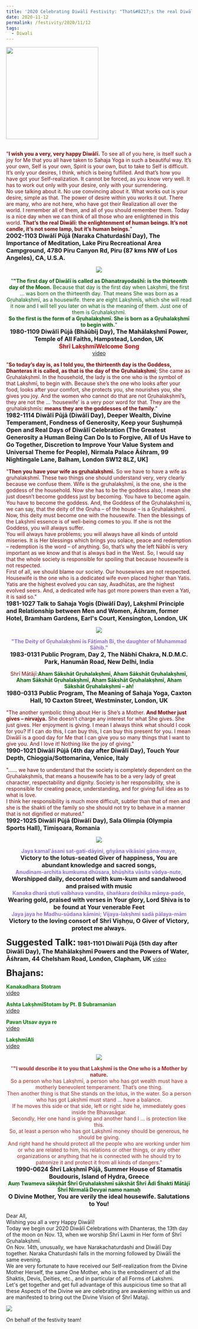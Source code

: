 ```yaml
---
title: '2020 Celebrating Diwālī Festivity: "That&#8217;s the real Diwālī: the enlightenment of human beings. It&#8217;s not candle, it&#8217;s not some lamp, but it&#8217;s human beings." '
date: 2020-11-12
permalink: /festivity/2020/11/12
tags:
  - Diwali
---
```


<div style="text-align: left"><img src="/images/image00.png" width="250" /></div><br>

<p>
<font color="DarkRed">"<b>I wish you a very, very happy Diwālī.</b>
To see all of you here, is itself such a joy for Me that you all have taken to Sahaja Yoga in such a beautiful way. It’s your own, Self is your own, Spirit is your own, but to take to Self is difficult. It’s only your desires, I think, which is being fulfilled. And that’s how you have got your Self-realization. It cannot be forced, as you know very well. It has to work out only with your desire, only with your surrendering.<br>
No use talking about it. No use convincing about it. What works out is your desire, simple as that. The power of desire within you works it out. There are many, who are not here, who have got their Realization all over the world. I remember all of them, and all of you should remember them. Today is a nice day when we can think of all those who are enlightened in this world. <b>That’s the real Diwālī: the enlightenment of human beings. It’s not candle, it’s not some lamp, but it’s human beings.</b>"</font><br>
<font size="+0"><b>2002-1103 Diwālī Pūjā (Naraka Chaturdaśhī Day), The Importance of Meditation, Lake Piru Recreational Area Campground, 4780 Piru Canyon Rd, Piru (87 kms NW of Los Angeles), CA, U.S.A.</b></font>
</p>

<div style="text-align: center"><img src="/images/image552.png" /></div>

<p style=" text-align:center;">
<font color="DarkGreen">"<b>"The first day of Diwālī is called as Dhanatrayodaśhī: is the thirteenth day of the Moon.</b> Because that day is the first day when Lakṣhmī, the first ... was born on the thirteenth day. That means She was born as a Gṛuhalakṣhmī, as a housewife. there are eight Lakṣhmīs, which she will read it now and I will tell you later on what is the meaning of them. Just one of them is Gṛuhalakṣhmī.<br>
<b>So the first is the form of a Gṛuhalakṣhmī. She is born as a Gṛuhalakṣhmī to begin with.</b>"</font><br>
<font size="+0"><b>1980-1109 Diwālī Pūjā (Bhāūbīj Day), The Mahālakṣhmī Power, Temple of All Faiths, Hampstead, London, UK</b></font><br>
<font color="Darkink"><font size="+0"><b>Śhrī LakṣhmīWelcome Song</b></font></font><br>
<a href="https://www.youtube.com/watch?v=lLOalFn-UDA&feature=youtu.be&ab_channel=SahajaYoga">video</a>
</p>

<p>
<font color="DarkRed">"<b>So today’s day is, as I told you, the thirteenth day is the Goddess, Dhanteras it is called, as that is the day of the Gṛuhalakṣhmī</b>; She came as Gṛuhalakṣhmī. In the household, the lady is the one who is the symbol of that Lakṣhmī, to begin with. Because she’s the one who looks after your food, looks after your comfort, she protects you, she nourishes you, she gives you joy. And the women who cannot do that are not Gṛuhalakṣhmī’s, they are not the ... ‘housewife’ is a very poor word for that. They are the gṛuhalakṣhmīs: <b>means they are the goddesses of the family</b>."</font><br>
<font size="+0"><b>1982-1114 Diwālī Pūjā (Diwālī Day), Deeper Wealth, Divine Temperament, Fondness of Generosity, Keep your Suṣhumṇā Open and Real Days of Diwālī Celebration (The Greatest Generosity a Human Being Can Do Is to Forgive, All of Us Have to Go Together, Discretion to Improve Your Value System and Universal Theme for People), Nirmala Palace Āśhram, 99 Nightingale Lane, Balham, London SW12 8LZ, UK]</b></font>
</p>

<p>
<font color="DarkRed">"<b>Then you have your wife as gṛuhalakṣhmī.</b> So we have to have a wife as gṛuhalakṣhmī. These two things one should understand very, very clearly because we confuse them. Wife is the gṛuhalakṣhmī, is the one, she is the goddess of the household. Now she has to be the goddess also, I mean she just doesn’t become goddess just by becoming. You have to become again. You have to become the goddess. And, the Goddess of the Gṛuhalakṣhmī is, we can say, that the deity of the Gṛuha – of the house – is a Gṛuhalakṣhmī.<br>
Now, this deity must become one with the housewife. Then the blessings of the Lakṣhmī essence is of well-being comes to you. If she is not the Goddess, you will always suffer.<br>
You will always have problems; you will always have all kinds of untold miseries. It is Her blessings which brings you solace, peace and redemption – redemption is the word – of anything. So, that’s why the left Nābhī is very important as we know and that is always bad in the West. So, I would say that the whole society is responsible for spoiling that because housewife is not respected.<br>
First of all, we should blame our society. Our housewives are not respected. Housewife is the one who is a dedicated wife even placed higher than Yatis. Yatis are the highest evolved you can say, Avadhūtas, are the highest evolved seers. And, a dedicated wife has got more powers than even a Yati, it is said so."</font><br>
<font size="+0"><b>1981-1027 Talk to Sahaja Yogis (Diwālī Day), Lakṣhmī Principle and Relationship between Men and Women, Āśhram, former Hotel, Bramham Gardens, Earl's Court, Kensington, London, UK</b></font>
</p>

<div style="text-align: center"><img src="/images/image553.png" /></div>

<p style="text-align:center;">
<font color="MediumPurple"><b>"The Deity of Gṛuhalakṣhmī is Fāṭimah Bi, the daughter of Muhammad Sāhib."</b></font><br>
<font size="+0"><b>1983-0131 Public Program, Day 2, The Nābhī Chakra, N.D.M.C. Park, Hanumān Road, New Delhi, India</b></font>
</p>

<p style="text-align:center;">
<font color="DarkRed">Shrī Mātājī</font>:<font color="DarkGreen"><b>Aham Sākshāt Gṛuhalakṣhmī, Aham Sākshāt Gṛuhalakṣhmī, Aham Sākshāt Gṛuhalakṣhmī, Aham Sākshāt Gṛuhalakṣhmī, Aham Sākshāt Gṛuhalakṣhmī – ah!</b></font><br>
<font size="+0"><b>1980-0313 Public Program, The Meaning of Sahaja Yoga, Caxton Hall, 10 Caxton Street, Westminster, London, UK</b></font>
</p>

<p>
<font color="DarkRed">"The another symbolic thing about Her is She’s a Mother. <b>And Mother just gives – nirvajya.</b> She doesn’t charge any interest for what She gives. She just gives. Her enjoyment is giving. I mean I always think what should I cook for you? If I can do this, I can buy this, I can buy this present for you. I mean Diwālī is a good day for Me that I can give you so many things that I want to give you. And I love it! Nothing like the joy of giving."</font><br>
<font size="+0"><b>1990-1021 Diwālī Pūjā (4th day after Diwālī Day), Touch Your Depth, Chioggia/Sottomarina, Venice, Italy</b></font>
</p>

<p>
<font color="DarkRed">"...... we have to understand that the society is completely dependent on the Gṛuhalakṣhmīs, that means a housewife has to be a very lady of great character, respectability and dignity. Society is her responsibility, she is responsible for creating peace, understanding, and for giving full idea as to what is love.<br>
I think her responsibility is much more difficult, subtler than that of men and she is the śhakti of the family so she should not try to behave in a manner that is not dignified or matured."</font><br>
<font size="+0"><b>1992-1025 Diwālī Pūjā (Diwālī Day), Sala Olimpia (Olympia Sports Hall), Timişoara, Romania</b></font>
</p>

<div style="text-align: center"><img src="/images/image554.png" /></div>

<p style="text-align:center;">
<font color="MediumPurple"><b>Jaya kamal‛āsani sat-gati-dāyini, gñyāna vikāsini gāna-maye,</b></font><br>
<font size="+0"><b>Victory to the lotus-seated Giver of happiness, You are abundant knowledge and sacred songs,</b></font><br>
<font color="MediumPurple"><b>Anudinam-archita kumkuma dhūsara, bhūṣhita vāsita vādya-nute,</b></font><br>
<font size="+0"><b>Worshipped daily, decorated with kum-kum and sandalwood and praised with music</b></font><br>
<font color="MediumPurple"><b>Kanaka dharā stuti vaibhava vandita, śhañkara deśhika mānya-pade,</b></font><br>
<font size="+0"><b>Wearing gold, praised with verses in Your glory, Lord Shiva is to be found at Your venerable Feet</b></font><br>
<font color="MediumPurple"><b>Jaya jaya he Madhu-sūdana kāmini; Vijaya-lakṣhmi sadā pālaya-mām</b></font><br>
<font size="+0"><b>Victory to the loving consort of Shrī Viṣhṇu, O Giver of Victory, protect me always.</b></font>
</p>

<font size="+2"><b>Suggested Talk:</b></font> 
<font size="+0"><b>1981-1101 Diwālī Pūjā (5th day after Diwālī Day), The Mahālakṣhmī Powers and the Powers of Water, Āśhram, 44 Chelsham Road, London, Clapham, UK</b></font>
<a href="https://www.youtube.com/watch?v=KsLfqrXUg4c&feature=emb_logo&ab_channel=TeachingsofH.H.ŚhrīMatajiNirmalaDevi"> video</a><br>

<font size="+2"><b>Bhajans:</b></font>

<p>
<font color="green"><b>Kanakadhara Stotram</b></font><br>
<a href="https://www.youtube.com/watch?v=NZo5cW44aI8&feature=youtu.be&ab_channel=SahajaYoga"> video</a><br>
</p>

<p>
<font color="green"><b>Ashta LakṣhmīStotam by Pt. B Subramanian</b></font><br>
<a href="https://www.youtube.com/watch?v=5kcw39qFWZ8&ab_channel=SahajaYoga">video</a>
</p>

<p>
<font color="green"><b>Pavan Utsav ayya re</b></font><br>
<a href="https://seven-teams.github.io/Videos_Links.html">video</a>
</p>
 
<p>
<font color="green"><b>LakṣhmīAli</b></font><br>
<a href="https://seven-teams.github.io/Videos_Links.html">video</a> 
</p>

<div style="text-align: center"><img src="/images/image555.png" /></div>

<p style="text-align:center;">
<font color="FireBrick">"<b>"I would describe it to you that Lakṣhmī is the One who is a Mother by nature.</b><br> 
So a person who has Lakṣhmī, a person who has got wealth must have a motherly benevolent temperament. That’s one thing.<br>
Then another thing is that She stands on the lotus, in the water. So a person who has got Lakṣhmī must stand ... have a balance.<br>
If he moves this side or that side, left or right side he, immediately goes inside the Bhavasāgar.<br>
Secondly, Her one hand is giving and another hand I ... is protection like this. <br>
So, at least a person who has got Lakṣhmī money should be generous, he should be giving.<br>
And right hand he should protect all the people who are working under him or who are related to him, his relations or other things, or any other organizations or anything that he is connected with he should try to patronize it and protect it from all kinds of dangers."</font><br>
<font size="+0"><b>1990-0624 Śhrī Lakṣhmī Pūjā, Summer House of Stamatis Boudouris, Island of Hydra, Greece</b></font>
<br>
<font color="DarkGreen"><b>Auṃ Twameva sākṣhāt Śhrī Gṛuhalakshmī sākshāt Śhrī Ādi Śhakti Mātājī Śhrī Nirmalā Devyai namo namaḥ</b></font><br>
<font size="+0"><b>O Divine Mother, You are verily the ideal housewife. Salutations to You! </b></font>
</p>

<p>
Dear All,<br>
Wishing you all a very Happy Diwālī!<br>
Today we begin our 2020 Diwālī Celebrations with Dhanteras, the 13th day of the moon on Nov. 13, when we worship Śhrī Laxmi in Her form of Śhrī Gṛuhalakṣhmī.<br>
On Nov. 14th, unusually, we have Narakachaturdashi and Diwālī Day together. Naraka Chaturdashi falls in the morning followed by Diwālī the same evening.<br>
We are very fortunate to have received our Self-realization from the Divine Mother Herself, the same One Mother, who is the embodiment of all the Shaktis, Devis, Deities, etc., and in particular of all Forms of Lakshmi.<br> 
Let's get together and get full advantage of this auspicious time so that all these Aspects of the Divine we are celebrating are awakening within us and are manifested to bring out the Divine Vision of Śhrī Mataji.
</p>

<div style="text-align: left"><img src="/images/image556.png" /></div>
<p>
On behalf of the festivity team!</font>
</p>